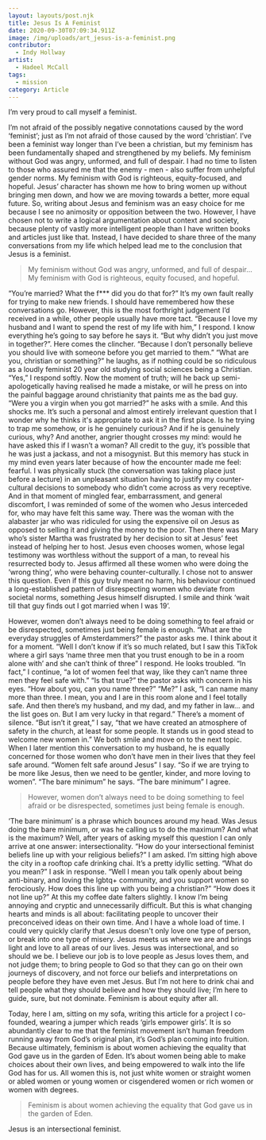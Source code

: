 ```yaml
---
layout: layouts/post.njk
title: Jesus Is A Feminist
date: 2020-09-30T07:09:34.911Z
image: /img/uploads/art_jesus-is-a-feminist.png
contributor:
  - Indy Hollway
artist:
  - Hadeel McCall
tags:
  - mission
category: Article
---
```

I’m very proud to call myself a feminist.

I’m not afraid of the possibly negative connotations caused by the word ‘feminist’; just as I’m not afraid of those caused by the word ‘christian’. I’ve been a feminist way longer than I’ve been a christian, but my feminism has been fundamentally shaped and strengthened by my beliefs. My feminism without God was angry, unformed, and full of despair. I had no time to listen to those who assured me that the enemy - men - also suffer from unhelpful gender norms. My feminism with God is righteous, equity-focused, and hopeful. Jesus’ character has shown me how to bring women up without bringing men down, and how we are moving towards a better, more equal future. So, writing about Jesus and feminism was an easy choice for me because I see no animosity or opposition between the two. However, I have chosen not to write a logical argumentation about context and society, because plenty of vastly more intelligent people than I have written books and articles just like that. Instead, I have decided to share three of the many conversations from my life which helped lead me to the conclusion that Jesus is a feminist.

> My feminism without God was angry, unformed, and full of despair... My feminism with God is righteous, equity focused, and hopeful.

“You’re married? What the f\*\** did you do that for?”
It’s my own fault really for trying to make new friends. I should have remembered how these conversations go. However, this is the most forthright judgement I’d received in a while, other people usually have more tact.
“Because I love my husband and I want to spend the rest of my life with him,” I respond. I know everything he’s going to say before he says it.
“But why didn’t you just move in together?”.
Here comes the clincher.
“Because I don’t personally believe you should live with someone before you get married to them.”
“What are you, christian or something?” he laughs, as if nothing could be so ridiculous as a loudly feminist 20 year old studying social sciences being a Christian.
“Yes,” I respond softly.
Now the moment of truth; will he back up semi-apologetically having realised he made a mistake, or will he press on into the painful baggage around christianity that paints me as the bad guy.
“Were you a virgin when you got married?” he asks with a smile. And this shocks me. It’s such a personal and almost entirely irrelevant question that I wonder why he thinks it's appropriate to ask it in the first place. Is he trying to trap me somehow, or is he genuinely curious? And if he is genuinely curious, why? And another, angrier thought crosses my mind: would he have asked this if I wasn’t a woman?
All credit to the guy, it’s possible that he was just a jackass, and not a misogynist. But this memory has stuck in my mind even years later because of how the encounter made me feel: fearful. I was physically stuck (the conversation was taking place just before a lecture) in an unpleasant situation having to justify my counter-cultural decisions to somebody who didn’t come across as very receptive.
And in that moment of mingled fear, embarrassment, and general discomfort, I was reminded of some of the women who Jesus interceded for, who may have felt this same way. There was the woman with the alabaster jar who was ridiculed for using the expensive oil on Jesus as opposed to selling it and giving the money to the poor. Then there was Mary who’s sister Martha was frustrated by her decision to sit at Jesus’ feet instead of helping her to host. Jesus even chooses women, whose legal testimony was worthless without the support of a man, to reveal his resurrected body to. Jesus affirmed all these women who were doing the ‘wrong thing’, who were behaving counter-culturally.
I chose not to answer this question. Even if this guy truly meant no harm, his behaviour continued a long-established pattern of disrespecting women who deviate from societal norms, something Jesus himself disrupted. I smile and think ‘wait till that guy finds out I got married when I was 19’.

However, women don’t always need to be doing something to feel afraid or be disrespected, sometimes just being female is enough.
“What are the everyday struggles of Amsterdammers?” the pastor asks me. I think about it for a moment.
“Well I don’t know if it’s so much related, but I saw this TikTok where a girl says ‘name three men that you trust enough to be in a room alone with’ and she can’t think of three” I respond. He looks troubled.
“In fact,” I continue, “a lot of women feel that way, like they can’t name three men they feel safe with.”
“Is that true?” the pastor asks with concern in his eyes. “How about you, can you name three?”
“Me?” I ask, “I can name many more than three. I mean, you and I are in this room alone and I feel totally safe. And then there’s my husband, and my dad, and my father in law… and the list goes on. But I am very lucky in that regard.” There’s a moment of silence.
“But isn’t it great,” I say, “that we have created an atmosphere of safety in the church, at least for some people. It stands us in good stead to welcome new women in.” We both smile and move on to the next topic.
When I later mention this conversation to my husband, he is equally concerned for those women who don’t have men in their lives that they feel safe around.
“Women felt safe around Jesus” I say. “So if we are trying to be more like Jesus, then we need to be gentler, kinder, and more loving to women”.
“The bare minimum” he says.
“The bare minimum” I agree.

> However, women don’t always need to be doing something to feel afraid or be disrespected, sometimes just being female is enough.

‘The bare minimum’ is a phrase which bounces around my head. Was Jesus doing the bare minimum, or was he calling us to do the maximum? And what is the maximum? Well, after years of asking myself this question I can only arrive at one answer: intersectionality.
“How do your intersectional feminist beliefs line up with your religious beliefs?” I am asked. I’m sitting high above the city in a rooftop cafe drinking chai. It’s a pretty idyllic setting.
“What do you mean?” I ask in response.
“Well I mean you talk openly about being anti-binary, and loving the lgbtq+ community, and you support women so ferociously. How does this line up with you being a christian?”
“How does it not line up?” At this my coffee date falters slightly.
I know I’m being annoying and cryptic and unnecessarily difficult. But this is what changing hearts and minds is all about: facilitating people to uncover their preconceived ideas on their own time. And I have a whole load of time.
I could very quickly clarify that Jesus doesn't only love one type of person, or break into one type of misery. Jesus meets us where we are and brings light and love to all areas of our lives. Jesus was intersectional, and so should we be. I believe our job is to love people as Jesus loves them, and not judge them; to bring people to God so that they can go on their own journeys of discovery, and not force our beliefs and interpretations on people before they have even met Jesus. But I’m not here to drink chai and tell people what they should believe and how they should live; I’m here to guide, sure, but not dominate. Feminism is about equity after all.

Today, here I am, sitting on my sofa, writing this article for a project I co-founded, wearing a jumper which reads ‘girls empower girls’. It is so abundantly clear to me that the feminist movement isn’t human freedom running away from God’s original plan, it’s God’s plan coming into fruition. Because ultimately, feminism is about women achieving the equality that God gave us in the garden of Eden. It’s about women being able to make choices about their own lives, and being empowered to walk into the life God has for us. All women this is, not just white women or straight women or abled women or young women or cisgendered women or rich women or women with degrees.

> Feminism is about women achieving the equality that God gave us in the garden of Eden.

Jesus is an intersectional feminist.
